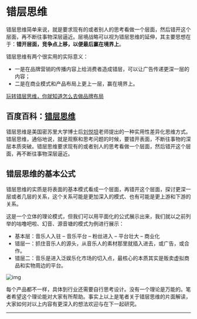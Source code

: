 # 错层思维

错层思维简单来说，就是要求现有的或者别人的思考看做一个层面，然后错开这个层面，再不断往事物深层逼近。层境战略可以视为错层思维的延伸，其主要思想在于：**错开层面，竞争点上移，以便最后赢在境界上**。

错层思维有两个很实用的实际意义：

- 一是在品牌营销的传播内容上给消费者造成错层，可以让广告传递更深一层的内容；
- 二是在商业模式和产品布局上更上一层，赢在境界上。

[玩转错层思维，你就知道怎么去做品牌布局](http://www.woshipm.com/operate/663926.html)

## 百度百科：[错层思维](http://baike.baidu.com/item/错层思维)

错层思维是美国密苏里大学博士后[刘悦坦](http://baike.baidu.com/item/刘悦坦)老师提出的一种实用性差异化思维方式。错层思维，通俗地说，就是观察和思考问题的时候，要错开表面，不断往事物的深层本质突破。错层思维要求现有的或者别人的思考看做一个层面，然后错开这个层面，再不断往事物深层逼近。





## 错层思维的基本公式

错层思维的实质是将表面的基本模式看成一个层面，再错开这个层面，探讨更深一层或者几层的关系，这个关系可能是更加深入的模式、也有可能是更上游和下游的关系。

这是一个立体的理论模式，但我们可以用平面化的公式展示出来，我们就以之前列举的咕噜吧啦、幻音、源音塘的模式为例进行展示：

- 基本层：音乐人入驻 – 音乐平台 – 粉丝进入 – 平台壮大 – 商业化
- 错层一：抓住音乐人的源头，从音乐人的素材那里就插入进去，或广告，或合作。
- 错层二：音乐是进入泛娱乐化市场的切入点，最核心的本质其实是贩卖虚拟商品和实物周边的平台。

![img](http://image.woshipm.com/wp-files/2017/05/Pkidepeyt9RWzzMr4nFb.jpg)

每个产品都不一样，具体到行业还需要自行思考设计。没有一个理论是万能的。笔者希望这个理论能对大家有所帮助。事实上以上是笔者关于错层思维的片面解读，大家如何对以上内容有更深入的想法欢迎与在下一起研究。



























---
